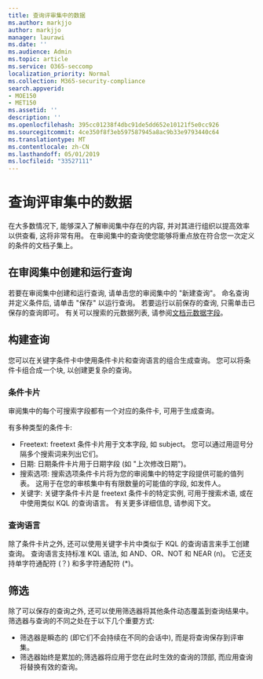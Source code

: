 ```yaml
---
title: 查询评审集中的数据
ms.author: markjjo
author: markjjo
manager: laurawi
ms.date: ''
ms.audience: Admin
ms.topic: article
ms.service: O365-seccomp
localization_priority: Normal
ms.collection: M365-security-compliance
search.appverid:
- MOE150
- MET150
ms.assetid: ''
description: ''
ms.openlocfilehash: 395cc01238f4dbc91de5dd652e10121f5e0cc926
ms.sourcegitcommit: 4ce350f8f3eb597587945a8ac9b33e9793440c64
ms.translationtype: MT
ms.contentlocale: zh-CN
ms.lasthandoff: 05/01/2019
ms.locfileid: "33527111"
---
```

# <a name="query-the-data-in-a-review-set"></a>查询评审集中的数据

在大多数情况下, 能够深入了解审阅集中存在的内容, 并对其进行组织以提高效率以供查看, 这将非常有用。 在审阅集中的查询使您能够将重点放在符合您一次定义的条件的文档子集上。

## <a name="creating-and-running-a-query-within-a-review-set"></a>在审阅集中创建和运行查询

若要在审阅集中创建和运行查询, 请单击您的审阅集中的 "新建查询"。 命名查询并定义条件后, 请单击 "保存" 以运行查询。 若要运行以前保存的查询, 只需单击已保存的查询即可。 有关可以搜索的元数据列表, 请参阅[文档元数据字段](document-metadata-fields.md)。

## <a name="building-your-query"></a>构建查询

您可以在关键字条件卡中使用条件卡片和查询语言的组合生成查询。 您可以将条件卡组合成一个块, 以创建更复杂的查询。

### <a name="condition-card"></a>条件卡片

审阅集中的每个可搜索字段都有一个对应的条件卡, 可用于生成查询。

有多种类型的条件卡:
- Freetext: freetext 条件卡片用于文本字段, 如 subject。 您可以通过用逗号分隔多个搜索词来列出它们。
- 日期: 日期条件卡片用于日期字段 (如 "上次修改日期")。
- 搜索选项: 搜索选项条件卡片将为您的审阅集中的特定字段提供可能的值列表。 这用于在您的审核集中有有限数量的可能值的字段, 如发件人。
- 关键字: 关键字条件卡片是 freetext 条件卡的特定实例, 可用于搜索术语, 或在中使用类似 KQL 的查询语言。 有关更多详细信息, 请参阅下文。

### <a name="query-language"></a>查询语言

除了条件卡片之外, 还可以使用关键字卡片中类似于 KQL 的查询语言来手工创建查询。 查询语言支持标准 KQL 语法, 如 AND、OR、NOT 和 NEAR (n)。 它还支持单字符通配符 (？) 和多字符通配符 (*)。

## <a name="filter"></a>筛选

除了可以保存的查询之外, 还可以使用筛选器将其他条件动态覆盖到查询结果中。 筛选器与查询的不同之处在于以下几个重要方式:
- 筛选器是瞬态的 (即它们不会持续在不同的会话中), 而是将查询保存到评审集。
- 筛选器始终是累加的;筛选器将应用于您在此时生效的查询的顶部, 而应用查询将替换有效的查询。